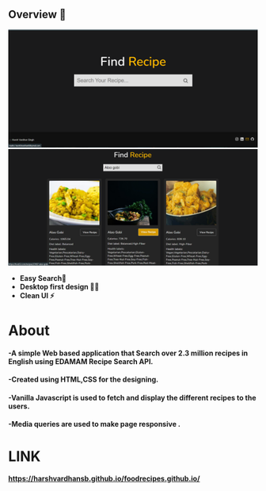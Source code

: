 ## Overview 👀

![](./cover.png)
![](./cover1.png)

- **Easy Search🧐**
- **Desktop first design ✌🏻**
- **Clean UI ⚡**

# About
#### -A simple Web based application that Search over 2.3 million recipes in English using EDAMAM Recipe Search API.
#### -Created using HTML,CSS for the designing.
#### -Vanilla Javascript is used to fetch and display the different recipes to the users.
#### -Media queries are used to make page responsive .



# LINK
#### https://harshvardhansb.github.io/foodrecipes.github.io/
